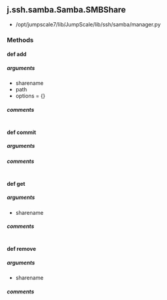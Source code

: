 ## j.ssh.samba.Samba.SMBShare

- /opt/jumpscale7/lib/JumpScale/lib/ssh/samba/manager.py

### Methods

#### def add 
##### arguments

- sharename
- path
- options = \{\}

##### comments

```

```

#### def commit 
##### arguments

##### comments

```

```

#### def get 
##### arguments

- sharename

##### comments

```

```

#### def remove 
##### arguments

- sharename

##### comments

```

```

